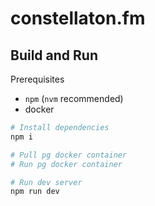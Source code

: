# constellaton.fm

## Build and Run

Prerequisites

- `npm` (`nvm` recommended)
- docker

```sh
# Install dependencies
npm i

# Pull pg docker container
# Run pg docker container

# Run dev server
npm run dev
```
